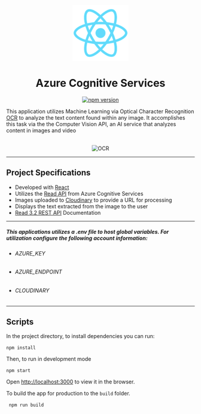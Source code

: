 <div align="center" markdown="1">

<img src="public/logo192.png" alt="React" width="150"/>

# Azure Cognitive Services

[![npm version](https://badge.fury.io/js/react.svg)](https://badge.fury.io/js/react)

</div>

This application utilizes Machine Learning via Optical Character Recognition [OCR]() to analyze the text content found within any image. It accomplishes this task via the the Computer Vision API, an AI service that analyzes content in images and video <br/><br/>

<div align="center" markdown="1">

<img src="https://nanonets.com/blog/content/images/2019/08/ocr-in-the-wild.gif" alt="OCR" width="200">

</div>

---

## Project Specifications

- Developed with [React](https://github.com/facebook/create-react-app)
- Utilizes the [Read API](https://docs.microsoft.com/en-us/azure/cognitive-services/computer-vision/overview-ocr#read-api) from Azure Cognitive Services
- Images uploaded to [Cloudinary](https://cloudinary.com/) to provide a URL for processing
- Displays the text extracted from the image to the user
- [Read 3.2 REST API](https://docs.microsoft.com/en-us/azure/cognitive-services/computer-vision/overview-ocr#read-api) Documentation

---

##### This applications utilizes a **.env file** to host global variables. For utilization configure the following account information:

- ###### AZURE_KEY
- ###### AZURE_ENDPOINT
- ###### CLOUDINARY

---

## Scripts

In the project directory, to install dependencies you can run:

```
npm install
```

Then, to run in development mode

```
npm start
```

Open [http://localhost:3000](http://localhost:3000) to view it in the browser.

To build the app for production to the `build` folder.

```
 npm run build
```
